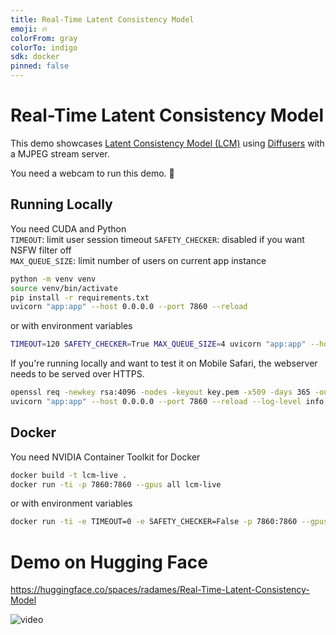 ```yaml
---
title: Real-Time Latent Consistency Model
emoji: 🔥
colorFrom: gray
colorTo: indigo
sdk: docker
pinned: false
---
```


# Real-Time Latent Consistency Model

This demo showcases [Latent Consistency Model (LCM)](https://huggingface.co/SimianLuo/LCM_Dreamshaper_v7) using [Diffusers](https://github.com/huggingface/diffusers/tree/main/examples/community#latent-consistency-pipeline) with a MJPEG stream server.

You need a webcam to run this demo. 🤗

## Running Locally

You need CUDA and Python  
`TIMEOUT`: limit user session timeout
`SAFETY_CHECKER`:  disabled if you want NSFW filter off  
`MAX_QUEUE_SIZE`: limit number of users on current app instance

```bash
python -m venv venv 
source venv/bin/activate 
pip install -r requirements.txt
uvicorn "app:app" --host 0.0.0.0 --port 7860 --reload
```
or with environment variables
```bash
TIMEOUT=120 SAFETY_CHECKER=True MAX_QUEUE_SIZE=4 uvicorn "app:app" --host 0.0.0.0 --port 7860 --reload
```

If you're running locally and want to test it on Mobile Safari, the webserver needs to be served over HTTPS. 

```bash
openssl req -newkey rsa:4096 -nodes -keyout key.pem -x509 -days 365 -out certificate.pem
uvicorn "app:app" --host 0.0.0.0 --port 7860 --reload --log-level info --ssl-certfile=certificate.pem --ssl-keyfile=key.pem
```
## Docker
You need NVIDIA Container Toolkit for Docker

```bash
docker build -t lcm-live .
docker run -ti -p 7860:7860 --gpus all lcm-live
```

or with environment variables

```bash
docker run -ti -e TIMEOUT=0 -e SAFETY_CHECKER=False -p 7860:7860 --gpus all lcm-live
```

# Demo on Hugging Face
https://huggingface.co/spaces/radames/Real-Time-Latent-Consistency-Model

![video](https://github.com/radames/Real-Time-Latent-Consistency-Model/assets/102277/2fb8336c-62b3-4aac-97a7-f6c1fac4f38b)
